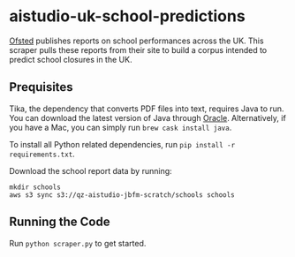 # aistudio-uk-school-predictions
[Ofsted](https://reports.ofsted.gov.uk/) publishes reports on school performances across the UK. This scraper pulls these reports from their site to build a corpus intended to predict school closures in the UK.

## Prequisites
Tika, the dependency that converts PDF files into text, requires Java to run. You can download the latest version of Java through [Oracle](https://www.java.com/en/download/). Alternatively, if you have a Mac, you can simply run `brew cask install java`.

To install all Python related dependencies, run `pip install -r requirements.txt`.

Download the school report data by running:
```
mkdir schools
aws s3 sync s3://qz-aistudio-jbfm-scratch/schools schools
```

## Running the Code
Run `python scraper.py` to get started.
